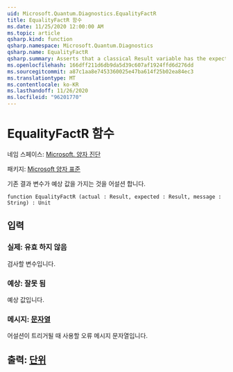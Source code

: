 ```yaml
---
uid: Microsoft.Quantum.Diagnostics.EqualityFactR
title: EqualityFactR 함수
ms.date: 11/25/2020 12:00:00 AM
ms.topic: article
qsharp.kind: function
qsharp.namespace: Microsoft.Quantum.Diagnostics
qsharp.name: EqualityFactR
qsharp.summary: Asserts that a classical Result variable has the expected value.
ms.openlocfilehash: 166dff211d6db9da5d39c607af1924ffd6d276dd
ms.sourcegitcommit: a87c1aa8e7453360025e47ba614f25b02ea84ec3
ms.translationtype: MT
ms.contentlocale: ko-KR
ms.lasthandoff: 11/26/2020
ms.locfileid: "96201770"
---
```

# <a name="equalityfactr-function"></a>EqualityFactR 함수

네임 스페이스: [Microsoft. 양자 진단](xref:Microsoft.Quantum.Diagnostics)

패키지: [Microsoft 양자 표준](https://nuget.org/packages/Microsoft.Quantum.Standard)


기존 결과 변수가 예상 값을 가지는 것을 어설션 합니다.

```qsharp
function EqualityFactR (actual : Result, expected : Result, message : String) : Unit
```


## <a name="input"></a>입력

### <a name="actual--__invalidresult__"></a>실제: __유효 <Result> 하지 않음__

검사할 변수입니다.


### <a name="expected--__invalidresult__"></a>예상: __잘못 <Result> 됨__

예상 값입니다.


### <a name="message--string"></a>메시지: [문자열](xref:microsoft.quantum.lang-ref.string)

어설션이 트리거될 때 사용할 오류 메시지 문자열입니다.



## <a name="output--unit"></a>출력: [단위](xref:microsoft.quantum.lang-ref.unit)

